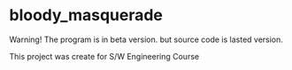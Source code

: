 # bloody_masquerade
Warning!
The program is in beta version.
but source code is lasted version.

This project was create for S/W Engineering Course
